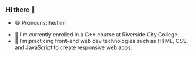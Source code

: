 ### Hi there 👋
- 😄 Pronouns: he/him
<!-- - 🔭 I’m currently working on The Odin Project's Full-Stack Web Development curriculum. -->
- 🔭 I'm currently enrolled in a C++ course at Riverside City College.
- 🌱 I’m practicing front-end web dev technologies such as HTML, CSS, and JavaScript to create responsive web apps.
<!-- - 👯 I’m looking to collaborate on a team of web developers, UI/UX designers to better understand the process of creating a website.
 -->
<!--
**guzmaneandrew/guzmaneandrew** is a ✨ _special_ ✨ repository because its `README.md` (this file) appears on your GitHub profile.
-->
